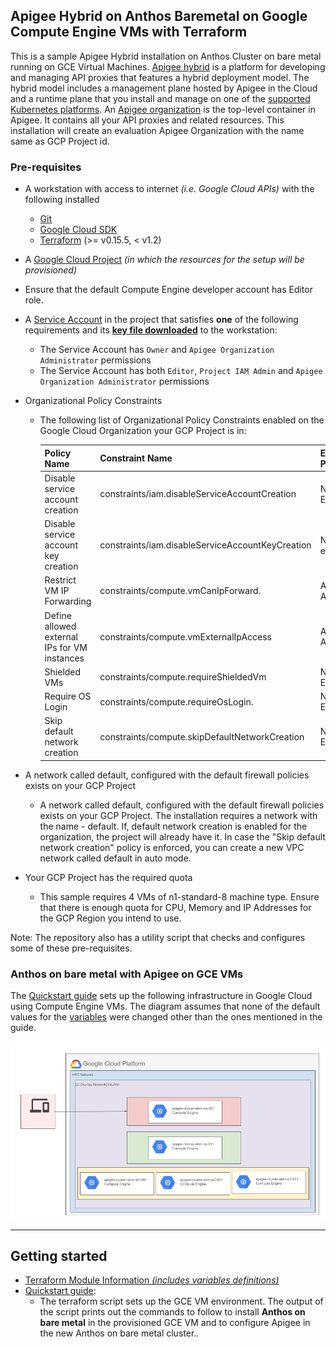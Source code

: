 
## Apigee Hybrid on Anthos Baremetal on Google Compute Engine VMs with Terraform

This is a sample Apigee Hybrid installation on Anthos Cluster on bare metal running on GCE Virtual Machines. [Apigee hybrid](https://cloud.google.com/apigee/docs/hybrid/v1.7/what-is-hybrid) is a platform for developing and managing API proxies that features a hybrid deployment model. The hybrid model includes a management plane hosted by Apigee in the Cloud and a runtime plane that you install and manage on one of the [supported Kubernetes platforms](https://cloud.google.com/apigee/docs/hybrid/supported-platforms). An [Apigee organization](https://cloud.google.com/apigee/docs/api-platform/fundamentals/organization-structure) is the top-level container in Apigee. It contains all your API proxies and related resources. This installation will create an evaluation Apigee Organization with the name same as GCP Project id.

### Pre-requisites

- A workstation with access to internet _(i.e. Google Cloud APIs)_ with the following installed
  - [Git](https://www.atlassian.com/git/tutorials/install-git)
  - [Google Cloud SDK](https://cloud.google.com/sdk/docs/install)
  - [Terraform](https://learn.hashicorp.com/tutorials/terraform/install-cli) (>= v0.15.5, < v1.2)

- A [Google Cloud Project](https://console.cloud.google.com/cloud-resource-manager?_ga=2.187862184.1029435410.1614837439-1338907320.1614299892) _(in which the resources for the setup will be provisioned)_

- Ensure that the default Compute Engine developer account has Editor role.

- A [Service Account](https://cloud.google.com/iam/docs/creating-managing-service-accounts) in the project that satisfies **one** of the following requirements and its **[key file downloaded](docs/create_sa_key.md)** to the workstation:
    - The Service Account has `Owner` and `Apigee Organization Administrator` permissions
    - The Service Account has both `Editor`, `Project IAM Admin` and `Apigee Organization Administrator` permissions
- Organizational Policy Constraints
  - The following list of Organizational Policy Constraints enabled on the Google Cloud Organization your GCP Project is in:

      |  Policy Name                                 | Constraint Name                                   | Effective Polciy |
      |  ------------------------------------------- | ------------------------------------------------- | ---------------- |
      | Disable service account creation             | constraints/iam.disableServiceAccountCreation	   | Not Enforced     |
      | Disable service account key creation         | constraints/iam.disableServiceAccountKeyCreation  | Not enforced     |
      | Restrict VM IP Forwarding                    | constraints/compute.vmCanIpForward.               | Allowed All      |
      | Define allowed external IPs for VM instances | constraints/compute.vmExternalIpAccess	           | Allowed All      |
      | Shielded VMs                                 | constraints/compute.requireShieldedVm	           | Not Enforced     |
      | Require OS Login                             | constraints/compute.requireOsLogin.               | Not Enforced     |
      | Skip default network creation                | constraints/compute.skipDefaultNetworkCreation	   | Not Enforced     |

- A network called default, configured with the default firewall policies exists on your GCP Project
  - A network called default, configured with the default firewall policies exists on your GCP Project. The installation requires a network with the name - default. If, default network creation is enabled for the organization, the project will already have it. In case the "Skip default network creation" policy is enforced, you can create a new VPC network called default in auto mode.
- Your GCP Project has the required quota
  - This sample requires 4 VMs of n1-standard-8 machine type. Ensure that there is enough quota for CPU, Memory and IP Addresses for the GCP Region you intend to use.

Note: The repository also has a utility script that checks and configures some of these pre-requisites.

### Anthos on bare metal with Apigee on GCE VMs

The [Quickstart guide](docs/quickstart.md) sets up the following infrastructure in Google Cloud using Compute Engine VMs. The diagram assumes that none of the default values for the [variables](variables.tf) were changed other than the ones mentioned in the guide.

![Bare metal infrastructure on Google Cloud using Compute Engine VMs](docs/images/abm_gcp_infra.png)

---
## Getting started

- [Terraform Module Information _(includes variables definitions)_](docs/variables.md)
- [Quickstart guide](docs/quickstart.md):
  - The terraform script sets up the GCE VM environment. The output of the script prints out the commands to follow to install **Anthos on bare metal** in the provisioned GCE VM and to configure Apigee in the new Anthos on bare metal cluster..
